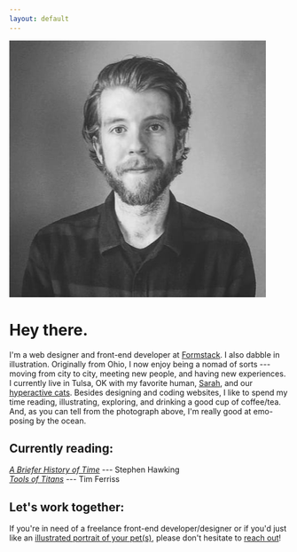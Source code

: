 ```yaml
---
layout: default
---
```

<div class="mobile-text-center">
<img src="/images/jake_headshot_new_large1.jpg" alt="Jake Brokaw Headshot" class="homepage-image">
<!-- ![jake-on-the-coast]({{ site.baseurl }}/images/jake_headshot_new_large1.png){: .homepage-image text-center} -->
</div>

<h1>Hey there.</h1>
I'm a web designer and front-end developer at <a href="https://www.formstack.com" target="_blank">Formstack</a>. I also dabble in illustration. Originally from Ohio, I now enjoy being a nomad of sorts --- moving from city to city, meeting new people, and having new experiences. I currently live in Tulsa, OK with my favorite human, <a href="https://www.sparks-of-art.com" target="_blank">Sarah</a>, and our <a href="https://www.instagram.com/p/wm-FsonqsK/?taken-by=jacobrokaw" target="_blank">hyperactive cats</a>. Besides designing and coding websites, I like to spend my time reading, illustrating, exploring, and drinking a good cup of coffee/tea. And, as you can tell from the photograph above, I'm really good at emo-posing by the ocean.

<h2>Currently reading:</h2>

<em><a href="https://www.amazon.com/Briefer-History-Time-Special-Science/dp/0553804367/ref=tmm_hrd_swatch_0?_encoding=UTF8&qid=1491770045&sr=8-1" target="_blank">A Briefer History of Time</a></em> --- Stephen Hawking 
<br>
<em><a href="https://toolsoftitans.com/" target="_blank">Tools of Titans</a></em> --- Tim Ferriss

<h2>Let's work together:</h2>

If you're in need of a freelance front-end developer/designer or if you'd just like an [illustrated portrait of your pet(s)](/illustration), please don't hesitate to [reach out](mailto:jacobrokaw@gmail.com)!
